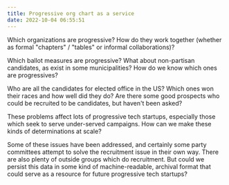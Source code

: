```yaml
---
title: Progressive org chart as a service
date: 2022-10-04 06:55:51
---
```


Which organizations are progressive? How do they work together (whether as formal "chapters" / "tables" or informal collaborations)?

Which ballot measures are progressive? What about non-partisan candidates, as exist in some municipalities? How do we know which ones are progressives?

Who are all the candidates for elected office in the US? Which ones won their races and how well did they do? Are there some good prospects who could be recruited to be candidates, but haven't been asked?

These problems affect lots of progressive tech startups, especially those which seek to serve under-served campaigns. How can we make these kinds of determinations at scale?

Some of these issues have been addressed, and certainly some party committees attempt to solve the recruitment issue in their own way. There are also plenty of outside groups which do recruitment. But could we persist this data in some kind of machine-readable, archival format that could serve as a resource for future progressive tech startups?